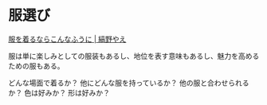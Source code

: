 # 服選び

[服を着るならこんなふうに | 縞野やえ](https://www.amazon.co.jp/dp/B018V21MIW)

服は単に楽しみとしての服装もあるし、地位を表す意味もあるし、魅力を高めるための服もある。

どんな場面で着るか？
他にどんな服を持っているか？
他の服と合わせられるか？
色は好みか？
形は好みか？
